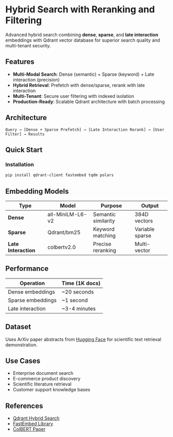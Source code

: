 # Hybrid Search with Reranking and Filtering

Advanced hybrid search combining **dense**, **sparse**, and **late interaction** embeddings with Qdrant vector database for superior search quality and multi-tenant security.

## Features

- **Multi-Modal Search**: Dense (semantic) + Sparse (keyword) + Late interaction (precision)
- **Hybrid Retrieval**: Prefetch with dense/sparse, rerank with late interaction
- **Multi-Tenant**: Secure user filtering with indexed isolation
- **Production-Ready**: Scalable Qdrant architecture with batch processing

## Architecture

```
Query → [Dense + Sparse Prefetch] → [Late Interaction Rerank] → [User Filter] → Results
```

## Quick Start

### Installation
```bash
pip install qdrant-client fastembed tqdm polars
```

## Embedding Models

| Type | Model | Purpose | Output |
|------|-------|---------|--------|
| **Dense** | all-MiniLM-L6-v2 | Semantic similarity | 384D vectors |
| **Sparse** | Qdrant/bm25 | Keyword matching | Variable sparse |
| **Late Interaction** | colbertv2.0 | Precise reranking | Multi-vector |

## Performance

| Operation | Time (1K docs) |
|-----------|----------------|
| Dense embeddings | ~20 seconds |
| Sparse embeddings | ~1 second |
| Late interaction | ~3-4 minutes |

## Dataset

Uses ArXiv paper abstracts from [Hugging Face](https://huggingface.co/datasets/bluuebunny/arxiv_abstract_embedding_mxbai_large_v1_milvus_binary) for scientific text retrieval demonstration.

## Use Cases

- Enterprise document search
- E-commerce product discovery
- Scientific literature retrieval
- Customer support knowledge bases

## References

- [Qdrant Hybrid Search](https://qdrant.tech/documentation/advanced-tutorials/reranking-hybrid-search/)
- [FastEmbed Library](https://github.com/qdrant/fastembed)
- [ColBERT Paper](https://arxiv.org/abs/2004.12832)